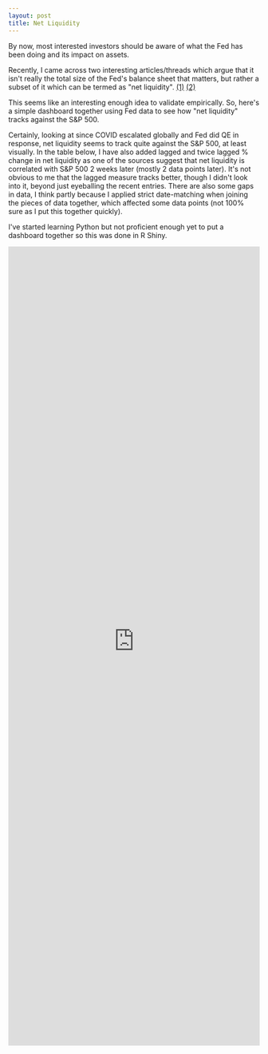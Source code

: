 ```yaml
---
layout: post
title: Net Liquidity
---
```


By now, most interested investors should be aware of what the Fed has been doing and its impact on assets. 

Recently, I came across two interesting articles/threads which argue that it isn't really the total size of the Fed's balance sheet that matters, but rather a subset of it which can be termed as "net liquidity". [(1)](https://twitter.com/maxjanderson/status/1546472693234470912) [(2)](https://thelastbearstanding.substack.com/p/draining-the-repo)

This seems like an interesting enough idea to validate empirically. So, here's a simple dashboard together using Fed data to see how "net liquidity" tracks against the S&P 500. 

Certainly, looking at since COVID escalated globally and Fed did QE in response, net liquidity seems to track quite against the S&P 500, at least visually. In the table below, I have also added lagged and twice lagged % change in net liquidity as one of the sources suggest that net liquidity is correlated with S&P 500 2 weeks later (mostly 2 data points later). It's not obvious to me that the lagged measure tracks better, though I didn't look into it, beyond just eyeballing the recent entries. There are also some gaps in data, I think partly because I applied strict date-matching when joining the pieces of data together, which affected some data points (not 100% sure as I put this together quickly).

I've started learning Python but not proficient enough yet to put a dashboard together so this was done in R Shiny.

<iframe height="1600" width="100%" frameborder="no" src="https://clementweegk.shinyapps.io/net_liquidity/"> </iframe>






